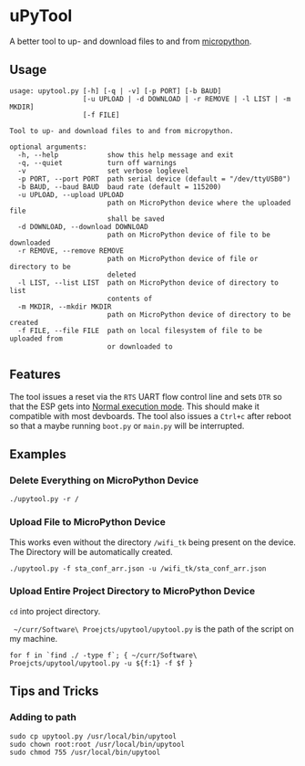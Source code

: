 # uPyTool

A better tool to up- and download files to and from [micropython]( https://micropython.org/).

## Usage
```
usage: upytool.py [-h] [-q | -v] [-p PORT] [-b BAUD]
                  [-u UPLOAD | -d DOWNLOAD | -r REMOVE | -l LIST | -m MKDIR]
                  [-f FILE]

Tool to up- and download files to and from micropython.

optional arguments:
  -h, --help            show this help message and exit
  -q, --quiet           turn off warnings
  -v                    set verbose loglevel
  -p PORT, --port PORT  path serial device (default = "/dev/ttyUSB0")
  -b BAUD, --baud BAUD  baud rate (default = 115200)
  -u UPLOAD, --upload UPLOAD
                        path on MicroPython device where the uploaded file
                        shall be saved
  -d DOWNLOAD, --download DOWNLOAD
                        path on MicroPython device of file to be downloaded
  -r REMOVE, --remove REMOVE
                        path on MicroPython device of file or directory to be
                        deleted
  -l LIST, --list LIST  path on MicroPython device of directory to list
                        contents of
  -m MKDIR, --mkdir MKDIR
                        path on MicroPython device of directory to be created
  -f FILE, --file FILE  path on local filesystem of file to be uploaded from
                        or downloaded to
```

## Features
The tool issues a reset via the `RTS` UART flow control line and sets `DTR` so
that the ESP gets into [Normal execution mode](https://github.com/espressif/esptool/wiki/ESP8266-Boot-Mode-Selection#select-bootloader-mode).
This should make it compatible with most devboards.
The tool also issues a `Ctrl+c` after reboot so that a maybe running `boot.py`
or `main.py` will be interrupted.

## Examples

### Delete Everything on MicroPython Device
```
./upytool.py -r /
```

### Upload File to  MicroPython Device
This works even without the directory `/wifi_tk` being present on the device.
The Directory will be automatically created.  
```
./upytool.py -f sta_conf_arr.json -u /wifi_tk/sta_conf_arr.json
```

### Upload Entire Project Directory to MicroPython Device
`cd` into project directory.

` ~/curr/Software\ Proejcts/upytool/upytool.py` is the path of the script on my machine.
```
for f in `find ./ -type f`; { ~/curr/Software\ Proejcts/upytool/upytool.py -u ${f:1} -f $f }
```

## Tips and Tricks

### Adding to path
```
sudo cp upytool.py /usr/local/bin/upytool
sudo chown root:root /usr/local/bin/upytool
sudo chmod 755 /usr/local/bin/upytool
```
